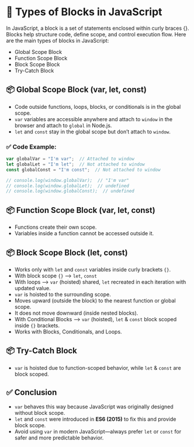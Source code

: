 # 📜 Types of Blocks in JavaScript

In JavaScript, a block is a set of statements enclosed within curly braces {}. Blocks help structure code, define scope, and control execution flow. Here are the main types of blocks in JavaScript:

- Global Scope Block
- Function Scope Block
- Block Scope Block
- Try-Catch Block

  
  
## 📦 Global Scope Block (var, let, const)

- Code outside functions, loops, blocks, or conditionals is in the global scope.
- `var` variables are accessible anywhere and attach to `window` in the browser and attach to `global` in Node.js.
- `let` and `const` stay in the global scope but don’t attach to `window`.
### ✅ Code Example:

```js
var globalVar = "I'm var";  // Attached to window
let globalLet = "I'm let";  // Not attached to window
const globalConst = "I'm const";  // Not attached to window

// console.log(window.globalVar);  // "I'm var"
// console.log(window.globalLet);  // undefined
// console.log(window.globalConst);  // undefined
```




## 📦 Function Scope Block (var, let, const)

- Functions create their own scope.
- Variables inside a function cannot be accessed outside it.



## 📦 Block Scope Block (let, const)

- Works only with `let` and `const` variables inside curly brackets `{}`.
- With block scope `{}` --> `let`, `const`
- With loops  --> `var` (hoisted) shared, `let` recreated in each iteration with updated value.
- `var` is hoisted to the surrounding scope.
- Moves upward (outside the block) to the nearest function or global scope.
- It does not move downward (inside nested blocks).
- With Conditional Blocks  --> `var` (hoisted), `let` & `const` block scoped inside `{}` brackets.
- Works with Blocks, Conditionals, and Loops.



## 📦 Try-Catch Block

- `var` is hoisted due to function-scoped behavior, while `let` & `const` are block scoped.



## ✅ Conclusion

- `var` behaves this way because JavaScript was originally designed without block scope.
- `let` and `const` were introduced in **ES6 (2015)** to fix this and provide block scope.
- Avoid using `var` in modern JavaScript—always prefer `let` or `const` for safer and more predictable behavior.

